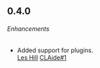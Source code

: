 
## 0.4.0

###### Enhancements

* Added support for plugins.  
  [Les Hill](https://github.com/leshill)
  [CLAide#1](https://github.com/CocoaPods/CLAide/pull/1)

